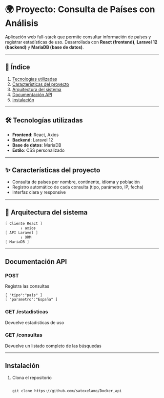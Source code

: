 # 🌍 Proyecto: Consulta de Países con Análisis

Aplicación web full-stack que permite consultar información de países y registrar estadísticas de uso. Desarrollada con **React (frontend)**, **Laravel 12 (backend)** y **MariaDB (base de datos)**.

---

## 📑 Índice

1. [Tecnologías utilizadas](#-tecnologías-utilizadas)  
2. [Características del proyecto](#-características-del-proyecto)  
3. [Arquitectura del sistema](#-arquitectura-del-sistema)  
4. [Documentación API](#documentación-api)  
5. [Instalación](#instalación)  

---

## 🛠 Tecnologías utilizadas

- **Frontend**: React, Axios
- **Backend**: Laravel 12
- **Base de datos**: MariaDB
- **Estilo**: CSS personalizado
---

## ✨ Características del proyecto

- Consulta de países por nombre, continente, idioma y población
- Registro automático de cada consulta (tipo, parámetro, IP, fecha)
- Interfaz clara y responsive

---

## 🧱 Arquitectura del sistema

```txt
[ Cliente React ]
       ↓ axios
[ API Laravel ]
       ↓ ORM
[ MariaDB ]

```
---

## Documentación API
### POST
Registra las consultas

```
[ "tipo":"pais" ]
[ "parametro":"España" ]
```
### GET /estadisticas
Devuelve estadisticas de uso 

### GET /consultas 
Devuelve un listado completo de las búsquedas

---

## Instalación

1. Clona el repositorio
   
   ```
   
   git clone https://github.com/satoxelamo/Docker_api
   
   ```





















